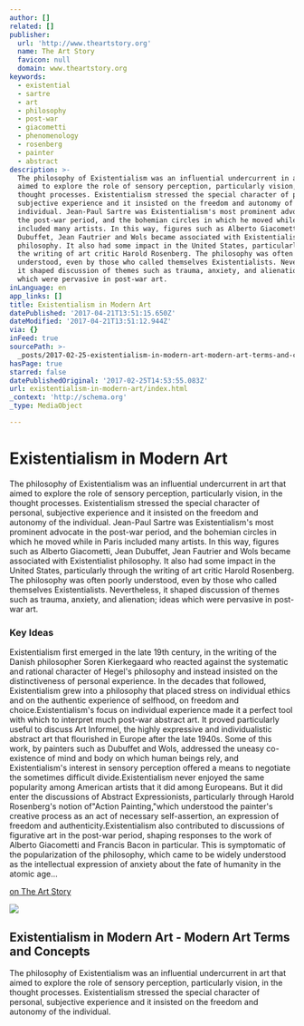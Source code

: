 ```yaml
---
author: []
related: []
publisher:
  url: 'http://www.theartstory.org'
  name: The Art Story
  favicon: null
  domain: www.theartstory.org
keywords:
  - existential
  - sartre
  - art
  - philosophy
  - post-war
  - giacometti
  - phenomenology
  - rosenberg
  - painter
  - abstract
description: >-
  The philosophy of Existentialism was an influential undercurrent in art that
  aimed to explore the role of sensory perception, particularly vision, in the
  thought processes. Existentialism stressed the special character of personal,
  subjective experience and it insisted on the freedom and autonomy of the
  individual. Jean-Paul Sartre was Existentialism's most prominent advocate in
  the post-war period, and the bohemian circles in which he moved while in Paris
  included many artists. In this way, figures such as Alberto Giacometti, Jean
  Dubuffet, Jean Fautrier and Wols became associated with Existentialist
  philosophy. It also had some impact in the United States, particularly through
  the writing of art critic Harold Rosenberg. The philosophy was often poorly
  understood, even by those who called themselves Existentialists. Nevertheless,
  it shaped discussion of themes such as trauma, anxiety, and alienation; ideas
  which were pervasive in post-war art.
inLanguage: en
app_links: []
title: Existentialism in Modern Art
datePublished: '2017-04-21T13:51:15.650Z'
dateModified: '2017-04-21T13:51:12.944Z'
via: {}
inFeed: true
sourcePath: >-
  _posts/2017-02-25-existentialism-in-modern-art-modern-art-terms-and-concepts.md
hasPage: true
starred: false
datePublishedOriginal: '2017-02-25T14:53:55.083Z'
url: existentialism-in-modern-art/index.html
_context: 'http://schema.org'
_type: MediaObject

---
```

# Existentialism in Modern Art

The philosophy of Existentialism was an influential undercurrent in art that aimed to explore the role of sensory perception, particularly vision, in the thought processes. Existentialism stressed the special character of personal, subjective experience and it insisted on the freedom and autonomy of the individual. Jean-Paul Sartre was Existentialism's most prominent advocate in the post-war period, and the bohemian circles in which he moved while in Paris included many artists. In this way, figures such as Alberto Giacometti, Jean Dubuffet, Jean Fautrier and Wols became associated with Existentialist philosophy. It also had some impact in the United States, particularly through the writing of art critic Harold Rosenberg. The philosophy was often poorly understood, even by those who called themselves Existentialists. Nevertheless, it shaped discussion of themes such as trauma, anxiety, and alienation; ideas which were pervasive in post-war art.

### Key Ideas

Existentialism first emerged in the late 19th century, in the writing of the Danish philosopher Soren Kierkegaard who reacted against the systematic and rational character of Hegel's philosophy and instead insisted on the distinctiveness of personal experience. In the decades that followed, Existentialism grew into a philosophy that placed stress on individual ethics and on the authentic experience of selfhood, on freedom and choice.Existentialism's focus on individual experience made it a perfect tool with which to interpret much post-war abstract art. It proved particularly useful to discuss Art Informel, the highly expressive and individualistic abstract art that flourished in Europe after the late 1940s. Some of this work, by painters such as Dubuffet and Wols, addressed the uneasy co-existence of mind and body on which human beings rely, and Existentialism's interest in sensory perception offered a means to negotiate the sometimes difficult divide.Existentialism never enjoyed the same popularity among American artists that it did among Europeans. But it did enter the discussions of Abstract Expressionists, particularly through Harold Rosenberg's notion of"Action Painting,"which understood the painter's creative process as an act of necessary self-assertion, an expression of freedom and authenticity.Existentialism also contributed to discussions of figurative art in the post-war period, shaping responses to the work of Alberto Giacometti and Francis Bacon in particular. This is symptomatic of the popularization of the philosophy, which came to be widely understood as the intellectual expression of anxiety about the fate of humanity in the atomic age...

[on The Art Story][0]

<article style=""><img src="https://s3-us-west-2.amazonaws.com/the-grid-img/p/a837e5e2ce75bf9efabb6eef8573389f77aa23fb.jpg" /><h1>Existentialism in Modern Art - Modern Art Terms and Concepts</h1><p>The philosophy of Existentialism was an influential undercurrent in art that aimed to explore the role of sensory perception, particularly vision, in the thought processes. Existentialism stressed the special character of personal, subjective experience and it insisted on the freedom and autonomy of the individual.</p></article>



[0]: http://www.theartstory.org/definition-existentialism.htm